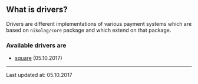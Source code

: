 ## What is drivers?
Drivers are different implementations of various payment systems which are based on `nikolag/core` package and which extend on that package.

### Available drivers are
- [square](https://github.com/NikolaGavric94/nikolag-square) (05.10.2017)

---

Last updated at: 05.10.2017
